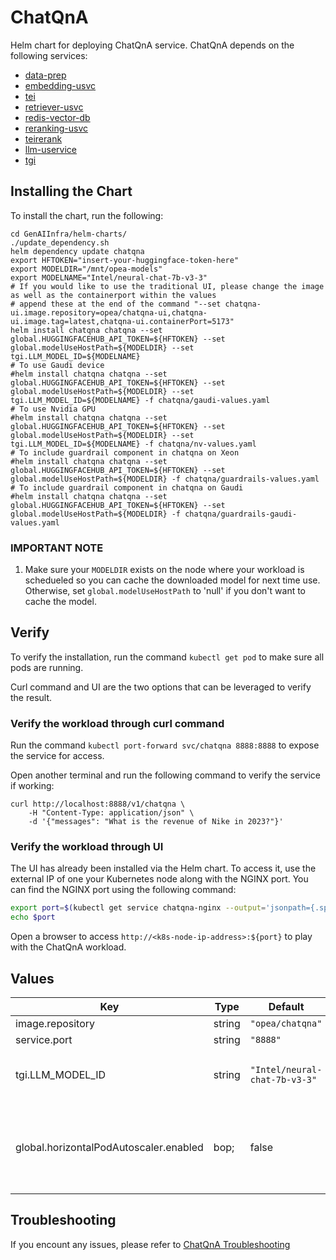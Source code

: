 # ChatQnA

Helm chart for deploying ChatQnA service. ChatQnA depends on the following services:

- [data-prep](../common/data-prep)
- [embedding-usvc](../common/embedding-usvc)
- [tei](../common/tei)
- [retriever-usvc](../common/retriever-usvc)
- [redis-vector-db](../common/redis-vector-db)
- [reranking-usvc](../common/reranking-usvc)
- [teirerank](../common/teirerank)
- [llm-uservice](../common/llm-uservice)
- [tgi](../common/tgi)

## Installing the Chart

To install the chart, run the following:

```console
cd GenAIInfra/helm-charts/
./update_dependency.sh
helm dependency update chatqna
export HFTOKEN="insert-your-huggingface-token-here"
export MODELDIR="/mnt/opea-models"
export MODELNAME="Intel/neural-chat-7b-v3-3"
# If you would like to use the traditional UI, please change the image as well as the containerport within the values
# append these at the end of the command "--set chatqna-ui.image.repository=opea/chatqna-ui,chatqna-ui.image.tag=latest,chatqna-ui.containerPort=5173"
helm install chatqna chatqna --set global.HUGGINGFACEHUB_API_TOKEN=${HFTOKEN} --set global.modelUseHostPath=${MODELDIR} --set tgi.LLM_MODEL_ID=${MODELNAME}
# To use Gaudi device
#helm install chatqna chatqna --set global.HUGGINGFACEHUB_API_TOKEN=${HFTOKEN} --set global.modelUseHostPath=${MODELDIR} --set tgi.LLM_MODEL_ID=${MODELNAME} -f chatqna/gaudi-values.yaml
# To use Nvidia GPU
#helm install chatqna chatqna --set global.HUGGINGFACEHUB_API_TOKEN=${HFTOKEN} --set global.modelUseHostPath=${MODELDIR} --set tgi.LLM_MODEL_ID=${MODELNAME} -f chatqna/nv-values.yaml
# To include guardrail component in chatqna on Xeon
#helm install chatqna chatqna --set global.HUGGINGFACEHUB_API_TOKEN=${HFTOKEN} --set global.modelUseHostPath=${MODELDIR} -f chatqna/guardrails-values.yaml
# To include guardrail component in chatqna on Gaudi
#helm install chatqna chatqna --set global.HUGGINGFACEHUB_API_TOKEN=${HFTOKEN} --set global.modelUseHostPath=${MODELDIR} -f chatqna/guardrails-gaudi-values.yaml
```

### IMPORTANT NOTE

1. Make sure your `MODELDIR` exists on the node where your workload is schedueled so you can cache the downloaded model for next time use. Otherwise, set `global.modelUseHostPath` to 'null' if you don't want to cache the model.

## Verify

To verify the installation, run the command `kubectl get pod` to make sure all pods are running.

Curl command and UI are the two options that can be leveraged to verify the result.

### Verify the workload through curl command

Run the command `kubectl port-forward svc/chatqna 8888:8888` to expose the service for access.

Open another terminal and run the following command to verify the service if working:

```console
curl http://localhost:8888/v1/chatqna \
    -H "Content-Type: application/json" \
    -d '{"messages": "What is the revenue of Nike in 2023?"}'
```

### Verify the workload through UI

The UI has already been installed via the Helm chart. To access it, use the external IP of one your Kubernetes node along with the NGINX port. You can find the NGINX port using the following command:

```bash
export port=$(kubectl get service chatqna-nginx --output='jsonpath={.spec.ports[0].nodePort}')
echo $port
```

Open a browser to access `http://<k8s-node-ip-address>:${port}` to play with the ChatQnA workload.

## Values

| Key                                    | Type   | Default                       | Description                                                                                                                             |
| -------------------------------------- | ------ | ----------------------------- | --------------------------------------------------------------------------------------------------------------------------------------- |
| image.repository                       | string | `"opea/chatqna"`              |                                                                                                                                         |
| service.port                           | string | `"8888"`                      |                                                                                                                                         |
| tgi.LLM_MODEL_ID                       | string | `"Intel/neural-chat-7b-v3-3"` | Models id from https://huggingface.co/, or predownloaded model directory                                                                |
| global.horizontalPodAutoscaler.enabled | bop;   | false                         | HPA autoscaling for the TGI and TEI service deployments based on metrics they provide. See HPA section in ../README.md before enabling! |

## Troubleshooting

If you encount any issues, please refer to [ChatQnA Troubleshooting](troubleshooting.md)
